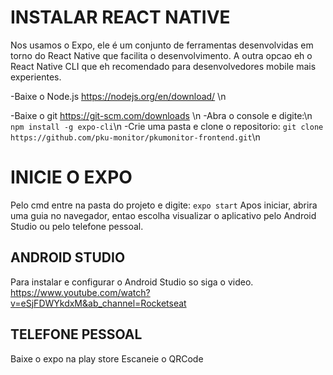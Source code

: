 # INSTALAR REACT NATIVE
Nos usamos o Expo, ele é um conjunto de ferramentas desenvolvidas em torno do React Native que facilita o desenvolvimento.
A outra opcao eh o React Native CLI que eh recomendado para desenvolvedores mobile mais experientes.

-Baixe o Node.js https://nodejs.org/en/download/ \n

-Baixe o git https://git-scm.com/downloads \n
-Abra o console e digite:\n
```npm install -g expo-cli```\n
-Crie uma pasta e clone o repositorio:
``` git clone https://github.com/pku-monitor/pkumonitor-frontend.git ```\n

# INICIE O EXPO
Pelo cmd entre na pasta do projeto e digite:
 ``` expo start ```
Apos iniciar, abrira uma guia no navegador, entao escolha visualizar o aplicativo pelo Android Studio ou pelo telefone pessoal.

## ANDROID STUDIO
 Para instalar e configurar o Android Studio so siga o video.
 https://www.youtube.com/watch?v=eSjFDWYkdxM&ab_channel=Rocketseat
 
## TELEFONE PESSOAL
 Baixe o expo na play store
 Escaneie o QRCode 
